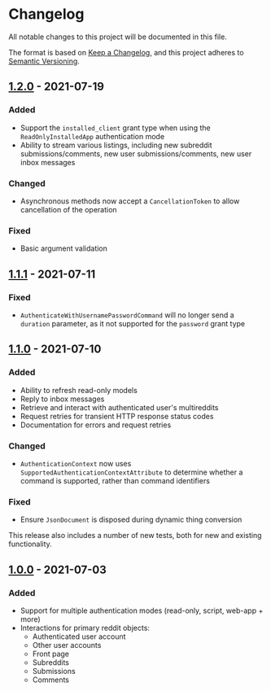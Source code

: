 # Changelog

All notable changes to this project will be documented in this file.

The format is based on [Keep a Changelog](https://keepachangelog.com/en/1.0.0/), and this project adheres to [Semantic Versioning](https://semver.org/spec/v2.0.0.html).

## [1.2.0] - 2021-07-19

### Added

- Support the `installed_client` grant type when using the `ReadOnlyInstalledApp` authentication mode
- Ability to stream various listings, including new subreddit submissions/comments, new user submissions/comments, new user inbox messages

### Changed

- Asynchronous methods now accept a `CancellationToken` to allow cancellation of the operation

### Fixed

- Basic argument validation

## [1.1.1] - 2021-07-11

### Fixed

- `AuthenticateWithUsernamePasswordCommand` will no longer send a `duration` parameter, as it not supported for the `password` grant type

## [1.1.0] - 2021-07-10

### Added

- Ability to refresh read-only models
- Reply to inbox messages
- Retrieve and interact with authenticated user's multireddits
- Request retries for transient HTTP response status codes
- Documentation for errors and request retries

### Changed

- `AuthenticationContext` now uses `SupportedAuthenticationContextAttribute` to determine whether a command is supported, rather than command identifiers

### Fixed

- Ensure `JsonDocument` is disposed during dynamic thing conversion

This release also includes a number of new tests, both for new and existing functionality.

## [1.0.0] - 2021-07-03

### Added

- Support for multiple authentication modes (read-only, script, web-app + more)
- Interactions for primary reddit objects:
  - Authenticated user account
  - Other user accounts
  - Front page
  - Subreddits
  - Submissions
  - Comments

[1.2.0]: https://github.com/JedS6391/Reddit.NET/compare/1.1.1...1.2.0
[1.1.1]: https://github.com/JedS6391/Reddit.NET/compare/1.1.0...1.1.1
[1.1.0]: https://github.com/JedS6391/Reddit.NET/compare/1.0.0...1.1.0
[1.0.0]: https://github.com/JedS6391/Reddit.NET/tree/1.0.0
